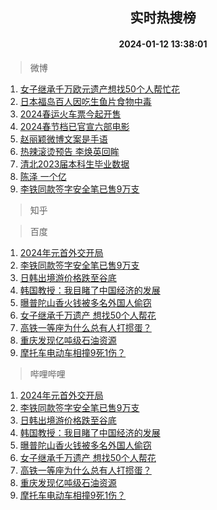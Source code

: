 <div align="center"><h2>实时热搜榜</h2><h4>2024-01-12 13:38:01</h4></div>

> 微博  

1. [女子继承千万欧元遗产想找50个人帮忙花](https://s.weibo.com/weibo?q=%23%E5%A5%B3%E5%AD%90%E7%BB%A7%E6%89%BF%E5%8D%83%E4%B8%87%E6%AC%A7%E5%85%83%E9%81%97%E4%BA%A7%E6%83%B3%E6%89%BE50%E4%B8%AA%E4%BA%BA%E5%B8%AE%E5%BF%99%E8%8A%B1%23&t=31&band_rank=1&Refer=top)<br />
2. [日本福岛百人因吃生鱼片食物中毒](https://s.weibo.com/weibo?q=%23%E6%97%A5%E6%9C%AC%E7%A6%8F%E5%B2%9B%E7%99%BE%E4%BA%BA%E5%9B%A0%E5%90%83%E7%94%9F%E9%B1%BC%E7%89%87%E9%A3%9F%E7%89%A9%E4%B8%AD%E6%AF%92%23&t=31&band_rank=2&Refer=top)<br />
3. [2024春运火车票今起开售](https://s.weibo.com/weibo?q=%232024%E6%98%A5%E8%BF%90%E7%81%AB%E8%BD%A6%E7%A5%A8%E4%BB%8A%E8%B5%B7%E5%BC%80%E5%94%AE%23&t=31&band_rank=3&Refer=top)<br />
4. [2024春节档已官宣六部电影](https://s.weibo.com/weibo?q=%232024%E6%98%A5%E8%8A%82%E6%A1%A3%E5%B7%B2%E5%AE%98%E5%AE%A3%E5%85%AD%E9%83%A8%E7%94%B5%E5%BD%B1%23&t=31&band_rank=4&Refer=top)<br />
5. [赵丽颖微博文案是手语](https://s.weibo.com/weibo?q=%23%E8%B5%B5%E4%B8%BD%E9%A2%96%E5%BE%AE%E5%8D%9A%E6%96%87%E6%A1%88%E6%98%AF%E6%89%8B%E8%AF%AD%23&t=31&band_rank=5&Refer=top)<br />
6. [热辣滚烫预告 李焕英回眸](https://s.weibo.com/weibo?q=%E7%83%AD%E8%BE%A3%E6%BB%9A%E7%83%AB%E9%A2%84%E5%91%8A%20%E6%9D%8E%E7%84%95%E8%8B%B1%E5%9B%9E%E7%9C%B8&t=31&band_rank=6&Refer=top)<br />
7. [清北2023届本科生毕业数据](https://s.weibo.com/weibo?q=%23%E6%B8%85%E5%8C%972023%E5%B1%8A%E6%9C%AC%E7%A7%91%E7%94%9F%E6%AF%95%E4%B8%9A%E6%95%B0%E6%8D%AE%23&t=31&band_rank=7&Refer=top)<br />
8. [陈泽 一个亿](https://s.weibo.com/weibo?q=%E9%99%88%E6%B3%BD%20%E4%B8%80%E4%B8%AA%E4%BA%BF&t=31&band_rank=8&Refer=top)<br />
9. [李铁同款签字安全笔已售9万支](https://s.weibo.com/weibo?q=%23%E6%9D%8E%E9%93%81%E5%90%8C%E6%AC%BE%E7%AD%BE%E5%AD%97%E5%AE%89%E5%85%A8%E7%AC%94%E5%B7%B2%E5%94%AE9%E4%B8%87%E6%94%AF%23&t=31&band_rank=9&Refer=top)<br />

> 知乎  


> 百度  

1. [2024年元首外交开局](https://www.baidu.com/s?wd=2024%E5%B9%B4%E5%85%83%E9%A6%96%E5%A4%96%E4%BA%A4%E5%BC%80%E5%B1%80&sa=fyb_news&rsv_dl=fyb_news)<br />
2. [李铁同款签字安全笔已售9万支](https://www.baidu.com/s?wd=%E6%9D%8E%E9%93%81%E5%90%8C%E6%AC%BE%E7%AD%BE%E5%AD%97%E5%AE%89%E5%85%A8%E7%AC%94%E5%B7%B2%E5%94%AE9%E4%B8%87%E6%94%AF&sa=fyb_news&rsv_dl=fyb_news)<br />
3. [日韩出境游价格跌至谷底](https://www.baidu.com/s?wd=%E6%97%A5%E9%9F%A9%E5%87%BA%E5%A2%83%E6%B8%B8%E4%BB%B7%E6%A0%BC%E8%B7%8C%E8%87%B3%E8%B0%B7%E5%BA%95&sa=fyb_news&rsv_dl=fyb_news)<br />
4. [韩国教授：我目睹了中国经济的发展](https://www.baidu.com/s?wd=%E9%9F%A9%E5%9B%BD%E6%95%99%E6%8E%88%EF%BC%9A%E6%88%91%E7%9B%AE%E7%9D%B9%E4%BA%86%E4%B8%AD%E5%9B%BD%E7%BB%8F%E6%B5%8E%E7%9A%84%E5%8F%91%E5%B1%95&sa=fyb_news&rsv_dl=fyb_news)<br />
5. [曝普陀山香火钱被多名外国人偷窃](https://www.baidu.com/s?wd=%E6%9B%9D%E6%99%AE%E9%99%80%E5%B1%B1%E9%A6%99%E7%81%AB%E9%92%B1%E8%A2%AB%E5%A4%9A%E5%90%8D%E5%A4%96%E5%9B%BD%E4%BA%BA%E5%81%B7%E7%AA%83&sa=fyb_news&rsv_dl=fyb_news)<br />
6. [女子继承千万遗产 想找50个人帮花](https://www.baidu.com/s?wd=%E5%A5%B3%E5%AD%90%E7%BB%A7%E6%89%BF%E5%8D%83%E4%B8%87%E9%81%97%E4%BA%A7+%E6%83%B3%E6%89%BE50%E4%B8%AA%E4%BA%BA%E5%B8%AE%E8%8A%B1&sa=fyb_news&rsv_dl=fyb_news)<br />
7. [高铁一等座为什么总有人打掼蛋？](https://www.baidu.com/s?wd=%E9%AB%98%E9%93%81%E4%B8%80%E7%AD%89%E5%BA%A7%E4%B8%BA%E4%BB%80%E4%B9%88%E6%80%BB%E6%9C%89%E4%BA%BA%E6%89%93%E6%8E%BC%E8%9B%8B%EF%BC%9F&sa=fyb_news&rsv_dl=fyb_news)<br />
8. [重庆发现亿吨级石油资源](https://www.baidu.com/s?wd=%E9%87%8D%E5%BA%86%E5%8F%91%E7%8E%B0%E4%BA%BF%E5%90%A8%E7%BA%A7%E7%9F%B3%E6%B2%B9%E8%B5%84%E6%BA%90&sa=fyb_news&rsv_dl=fyb_news)<br />
9. [摩托车电动车相撞9死1伤？](https://www.baidu.com/s?wd=%E6%91%A9%E6%89%98%E8%BD%A6%E7%94%B5%E5%8A%A8%E8%BD%A6%E7%9B%B8%E6%92%9E9%E6%AD%BB1%E4%BC%A4%EF%BC%9F&sa=fyb_news&rsv_dl=fyb_news)<br />

> 哔哩哔哩  

1. [2024年元首外交开局](https://www.baidu.com/s?wd=2024%E5%B9%B4%E5%85%83%E9%A6%96%E5%A4%96%E4%BA%A4%E5%BC%80%E5%B1%80&sa=fyb_news&rsv_dl=fyb_news)<br />
2. [李铁同款签字安全笔已售9万支](https://www.baidu.com/s?wd=%E6%9D%8E%E9%93%81%E5%90%8C%E6%AC%BE%E7%AD%BE%E5%AD%97%E5%AE%89%E5%85%A8%E7%AC%94%E5%B7%B2%E5%94%AE9%E4%B8%87%E6%94%AF&sa=fyb_news&rsv_dl=fyb_news)<br />
3. [日韩出境游价格跌至谷底](https://www.baidu.com/s?wd=%E6%97%A5%E9%9F%A9%E5%87%BA%E5%A2%83%E6%B8%B8%E4%BB%B7%E6%A0%BC%E8%B7%8C%E8%87%B3%E8%B0%B7%E5%BA%95&sa=fyb_news&rsv_dl=fyb_news)<br />
4. [韩国教授：我目睹了中国经济的发展](https://www.baidu.com/s?wd=%E9%9F%A9%E5%9B%BD%E6%95%99%E6%8E%88%EF%BC%9A%E6%88%91%E7%9B%AE%E7%9D%B9%E4%BA%86%E4%B8%AD%E5%9B%BD%E7%BB%8F%E6%B5%8E%E7%9A%84%E5%8F%91%E5%B1%95&sa=fyb_news&rsv_dl=fyb_news)<br />
5. [曝普陀山香火钱被多名外国人偷窃](https://www.baidu.com/s?wd=%E6%9B%9D%E6%99%AE%E9%99%80%E5%B1%B1%E9%A6%99%E7%81%AB%E9%92%B1%E8%A2%AB%E5%A4%9A%E5%90%8D%E5%A4%96%E5%9B%BD%E4%BA%BA%E5%81%B7%E7%AA%83&sa=fyb_news&rsv_dl=fyb_news)<br />
6. [女子继承千万遗产 想找50个人帮花](https://www.baidu.com/s?wd=%E5%A5%B3%E5%AD%90%E7%BB%A7%E6%89%BF%E5%8D%83%E4%B8%87%E9%81%97%E4%BA%A7+%E6%83%B3%E6%89%BE50%E4%B8%AA%E4%BA%BA%E5%B8%AE%E8%8A%B1&sa=fyb_news&rsv_dl=fyb_news)<br />
7. [高铁一等座为什么总有人打掼蛋？](https://www.baidu.com/s?wd=%E9%AB%98%E9%93%81%E4%B8%80%E7%AD%89%E5%BA%A7%E4%B8%BA%E4%BB%80%E4%B9%88%E6%80%BB%E6%9C%89%E4%BA%BA%E6%89%93%E6%8E%BC%E8%9B%8B%EF%BC%9F&sa=fyb_news&rsv_dl=fyb_news)<br />
8. [重庆发现亿吨级石油资源](https://www.baidu.com/s?wd=%E9%87%8D%E5%BA%86%E5%8F%91%E7%8E%B0%E4%BA%BF%E5%90%A8%E7%BA%A7%E7%9F%B3%E6%B2%B9%E8%B5%84%E6%BA%90&sa=fyb_news&rsv_dl=fyb_news)<br />
9. [摩托车电动车相撞9死1伤？](https://www.baidu.com/s?wd=%E6%91%A9%E6%89%98%E8%BD%A6%E7%94%B5%E5%8A%A8%E8%BD%A6%E7%9B%B8%E6%92%9E9%E6%AD%BB1%E4%BC%A4%EF%BC%9F&sa=fyb_news&rsv_dl=fyb_news)<br />
